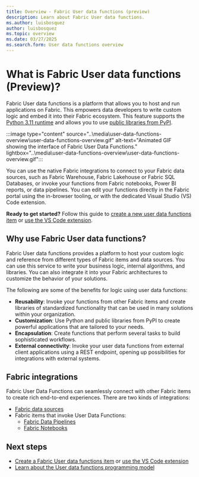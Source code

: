 ```yaml
---
title: Overview - Fabric User data functions (preview)
description: Learn about Fabric User data functions.
ms.author: luisbosquez
author: luisbosquez
ms.topic: overview
ms.date: 03/27/2025
ms.search.form: User data functions overview
---
```


# What is Fabric User data functions (Preview)?

Fabric User data functions is a platform that allows you to host and run applications on Fabric. This empowers data developers to write custom logic and embed it into their Fabric ecosystem. This feature supports the [Python 3.11 runtime](https://www.python.org/downloads/release/python-3110/) and allows you to use [public libraries from PyPI](https://pypi.org/).

:::image type="content" source="..\media\user-data-functions-overview\user-data-functions-overview.gif" alt-text="Animated GIF showing the interface of Fabric User Data Functions." lightbox="..\media\user-data-functions-overview\user-data-functions-overview.gif":::

You can use the native Fabric integrations to connect to your Fabric data sources, such as Fabric Warehouse, Fabric Lakehouse or Fabric SQL Databases, or invoke your functions from Fabric notebooks, Power BI reports, or data pipelines. You can edit your functions directly in the Fabric portal using the in-browser tooling, or with the dedicated Visual Studio (VS) Code extension.

**Ready to get started?** Follow this guide to [create a new user data functions item](./create-user-data-functions-portal.md) or [use the VS Code extension](./create-user-data-functions-vs-code.md).

## Why use Fabric User data functions?

Fabric User data functions provides a platform to host your custom logic and reference from different types of Fabric items and data sources. You can use this service to write your business logic, internal algorithms, and libraries. You can also integrate it into your Fabric architectures to customize the behavior of your solutions.

The following are some of the benefits for logic using user data functions:

- **Reusability**: Invoke your functions from other Fabric items and create libraries of standardized functionality that can be used in many solutions within your organization.
- **Customization**: Use Python and public libraries from PyPI to create powerful applications that are tailored to your needs.
- **Encapsulation**: Create functions that perform several tasks to build sophisticated workflows.
- **External connectivity**: Invoke your user data functions from external client applications using a REST endpoint, opening up possibilities for integrations with external systems.

## Fabric integrations
Fabric User Data Functions can seamlessly connect with other Fabric items to create rich end-to-end experiences. There are two kinds of integrations:
- [Fabric data sources](./connect-to-data-sources.md)
- Fabric items that invoke User Data Functions:
    - [Fabric Data Pipelines](./create-functions-activity-data-pipelines.md)
    - [Fabric Notebooks](../notebook-utilities.md#user-data-function-udf-utilities)

## Next steps

- [Create a Fabric User data functions item](./create-user-data-functions-portal.md) or [use the VS Code extension](./create-user-data-functions-vs-code.md)
- [Learn about the User data functions programming model](./python-programming-model.md)

